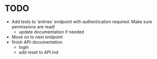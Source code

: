 # TODO

- Add tests to 'entries' endpoint with authentication required. Make sure permissions are read!
  - update documentation if needed
- Move on to next endpoint
- finish API-documentation
  - login
  - add reset to API.md
